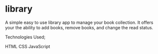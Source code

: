 # library
A simple easy to use library app to manage your book collection.
It offers your the ability to add books, remove books, and change the read status.

Technologies Used;

HTML
CSS
JavaScript